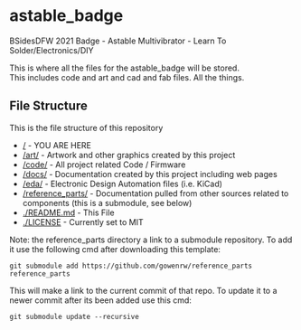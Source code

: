 # astable_badge
BSidesDFW 2021 Badge - Astable Multivibrator - Learn To Solder/Electronics/DIY

This is where all the files for the astable_badge will be stored.  
This includes code and art and cad and fab files.  All the things.

## File Structure

This is the file structure of this repository

* [/](/README.md) - YOU ARE HERE
* [/art/](./art/) - Artwork and other graphics created by this project
* [/code/](./code/) - All project related Code / Firmware
* [/docs/](./docs/) - Documentation created by this project including web pages
* [/eda/](./eda/) - Electronic Design Automation files (i.e. KiCad)
* [/reference_parts/](./reference_parts/) - Documentation pulled from other sources related to components (this is a submodule, see below)
* [./README.md](/README.md) - This File
* [./LICENSE](/LICENSE) - Currently set to MIT

Note: the reference_parts directory a link to a submodule repository.
To add it use the following cmd after downloading this template:
```
git submodule add https://github.com/gowenrw/reference_parts reference_parts
```
This will make a link to the current commit of that repo.
To update it to a newer commit after its been added use this cmd:
```
git submodule update --recursive
```
